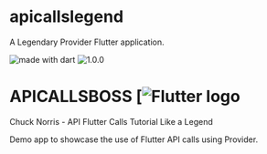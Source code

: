 # apicallslegend

A Legendary Provider Flutter application.

<img src="https://img.shields.io/badge/made%20with-dart-blue.svg" alt="made with dart">
<img src="https://img.shields.io/badge/version-1.0.0-orange.svg" alt="1.0.0">

# APICALLSBOSS [![Flutter logo][]

Chuck Norris - API Flutter Calls Tutorial Like a Legend

Demo app to showcase the use of Flutter API calls using Provider.

[Flutter logo]: https://raw.githubusercontent.com/flutter/website/master/src/_assets/image/flutter-lockup.png


 
    

